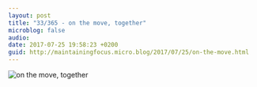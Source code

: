 ```yaml
---
layout: post
title: "33/365 - on the move, together"
microblog: false
audio: 
date: 2017-07-25 19:58:23 +0200
guid: http://maintainingfocus.micro.blog/2017/07/25/on-the-move.html
---
```

![on the move, together](https://f000.backblazeb2.com/file/Roel-Share/on-the-move-together.jpg)
